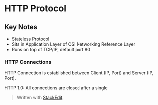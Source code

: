 
# HTTP Protocol

## Key Notes

 - Stateless Protocol
 - Sits in Application Layer of OSI Networking Reference Layer
 - Runs on top of TCP/IP, default port 80

### HTTP Connections
HTTP Connection is established between Client (IP, Port) and Server (IP, Port).

HTTP 1.0: All connections are closed after a single

> Written with [StackEdit](https://stackedit.io/).
<!--stackedit_data:
eyJoaXN0b3J5IjpbLTIxMjM2OTkwOThdfQ==
-->